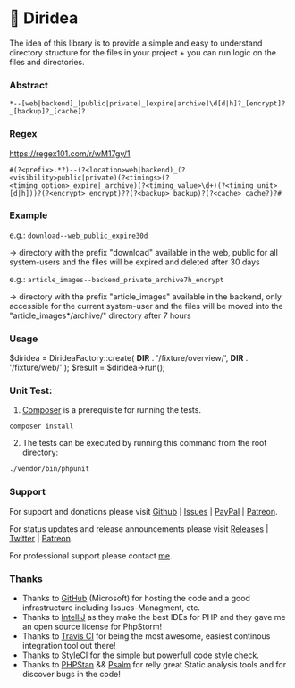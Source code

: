
# :file_folder: Diridea

The idea of this library is to provide a simple and easy to understand directory structure for the files in your project + you can run logic on the files and directories.

### Abstract

```*--[web|backend]_[public|private]_[expire|archive]\d[d|h]?_[encrypt]?_[backup]?_[cache]?```

### Regex

https://regex101.com/r/wM17gy/1

```#(?<prefix>.*?)--(?<location>web|backend)_(?<visibility>public|private)(?<timings>(?<timing_option>_expire|_archive)(?<timing_value>\d+)(?<timing_unit>[d|h]))?(?<encrypt>_encrypt)??(?<backup>_backup)?(?<cache>_cache?)?#```

### Example

e.g.: ```download--web_public_expire30d```

-> directory with the prefix "download" available in the web, public for all system-users and the files will be expired and deleted after 30 days

e.g.: ```article_images--backend_private_archive7h_encrypt```

-> directory with the prefix "article_images" available in the backend, only accessible for the current system-user and the files will be moved into the "article_images*/archive/" directory after 7 hours

### Usage

$diridea = DirideaFactory::create(
__DIR__ . '/fixture/overview/',
__DIR__ . '/fixture/web/'
);
$result = $diridea->run();


### Unit Test:

1) [Composer](https://getcomposer.org) is a prerequisite for running the tests.

```
composer install
```

2) The tests can be executed by running this command from the root directory:

```bash
./vendor/bin/phpunit
```


### Support

For support and donations please visit [Github](https://github.com/voku/diridea/) | [Issues](https://github.com/voku/diridea/issues) | [PayPal](https://paypal.me/moelleken) | [Patreon](https://www.patreon.com/voku).

For status updates and release announcements please visit [Releases](https://github.com/voku/diridea/releases) | [Twitter](https://twitter.com/suckup_de) | [Patreon](https://www.patreon.com/voku/posts).

For professional support please contact [me](https://about.me/voku).

### Thanks

- Thanks to [GitHub](https://github.com) (Microsoft) for hosting the code and a good infrastructure including Issues-Managment, etc.
- Thanks to [IntelliJ](https://www.jetbrains.com) as they make the best IDEs for PHP and they gave me an open source license for PhpStorm!
- Thanks to [Travis CI](https://travis-ci.com/) for being the most awesome, easiest continous integration tool out there!
- Thanks to [StyleCI](https://styleci.io/) for the simple but powerfull code style check.
- Thanks to [PHPStan](https://github.com/phpstan/phpstan) && [Psalm](https://github.com/vimeo/psalm) for relly great Static analysis tools and for discover bugs in the code!
